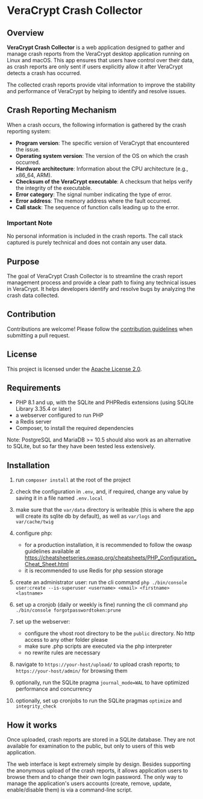 # VeraCrypt Crash Collector

## Overview

**VeraCrypt Crash Collector** is a web application designed to gather and manage crash reports from the VeraCrypt desktop
application running on Linux and macOS.
This app ensures that users have control over their data, as crash reports are only sent if users explicitly allow it
after VeraCrypt detects a crash has occurred.

The collected crash reports provide vital information to improve the stability and performance of VeraCrypt by helping
to identify and resolve issues.

## Crash Reporting Mechanism

When a crash occurs, the following information is gathered by the crash reporting system:

- **Program version**: The specific version of VeraCrypt that encountered the issue.
- **Operating system version**: The version of the OS on which the crash occurred.
- **Hardware architecture**: Information about the CPU architecture (e.g., x86_64, ARM).
- **Checksum of the VeraCrypt executable**: A checksum that helps verify the integrity of the executable.
- **Error category**: The signal number indicating the type of error.
- **Error address**: The memory address where the fault occurred.
- **Call stack**: The sequence of function calls leading up to the error.

### Important Note

No personal information is included in the crash reports. The call stack captured is purely technical and does not contain
any user data.

## Purpose

The goal of VeraCrypt Crash Collector is to streamline the crash report management process and provide a clear path to
fixing any technical issues in VeraCrypt. It helps developers identify and resolve bugs by analyzing the crash data collected.

## Contribution

Contributions are welcome! Please follow the [contribution guidelines](CONTRIBUTING.md) when submitting a pull request.

## License

This project is licensed under the [Apache License 2.0](LICENSE).

## Requirements

- PHP 8.1 and up, with the SQLite and PHPRedis extensions (using SQLite Library 3.35.4 or later)
- a webserver configured to run PHP
- a Redis server
- Composer, to install the required dependencies

Note: PostgreSQL and MariaDB >= 10.5 should also work as an alternative to SQLite, but so far they have been tested less
extensively.

## Installation

1. run `composer install` at the root of the project
2. check the configuration in `.env`, and, if required, change any value by saving it in a file named `.env.local`
3. make sure that the `var/data` directory is writeable (this is where the app will create its sqlite db by default),
   as well as `var/logs` and `var/cache/twig`
4. configure php:

    - for a production installation, it is recommended to follow the owasp guidelines available at
       https://cheatsheetseries.owasp.org/cheatsheets/PHP_Configuration_Cheat_Sheet.html
    - it is recommended to use Redis for php session storage
5. create an administrator user: run the cli command `php ./bin/console user:create --is-superuser <username> <email> <firstname> <lastname>`
6. set up a cronjob (daily or weekly is fine) running the cli command `php ./bin/console forgotpasswordtoken:prune`
7. set up the webserver:

    - configure the vhost root directory to be the `public` directory. No http access to any other folder please
    - make sure .php scripts are executed via the php interpreter
    - no rewrite rules are necessary
8. navigate to `https://your-host/upload/` to upload crash reports; to `https://your-host/admin/` for browsing them
9. optionally, run the SQLite pragma `journal_mode=WAL` to have optimized performance and concurrency
10. optionally, set up cronjobs to run the SQLite pragmas `optimize` and `integrity_check`

## How it works

Once uploaded, crash reports are stored in a SQLite database. They are not available for examination to the public, but
only to users of this web application.

The web interface is kept extremely simple by design. Besides supporting the anonymous upload of the crash reports, it
allows application users to browse them and to change their own login password. The only way to manage the application's
users accounts (create, remove, update, enable/disable them) is via a command-line script.

